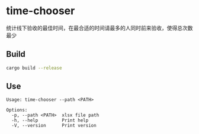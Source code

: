 # time-chooser

统计线下验收的最佳时间，在最合适的时间请最多的人同时前来验收，使得总次数最少

## Build

```bash
cargo build --release
```

## Use

```
Usage: time-chooser --path <PATH>

Options:
  -p, --path <PATH>  xlsx file path
  -h, --help         Print help
  -V, --version      Print version
```

